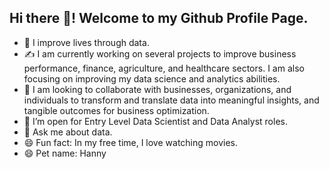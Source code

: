 ## Hi there 👋! Welcome to my Github Profile Page.


- 🔭 I improve lives through data.
- ✍️ I am currently working on several projects to improve business performance, finance, agriculture, and healthcare sectors. I am also focusing on improving my data science and analytics abilities.
- 👯 I am looking to collaborate with businesses, organizations, and individuals to transform and translate data into meaningful insights, and tangible outcomes for business optimization.
- 🌱 I’m open for Entry Level Data Scientist and Data Analyst roles.
- 💬 Ask me about data.
- 😄 Fun fact: In my free time, I love watching movies.
- 😄 Pet name: Hanny
